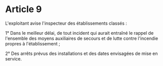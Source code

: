 # Article 9

L'exploitant avise l'inspecteur des établissements classés :

1° Dans le meilleur délai, de tout incident qui aurait entraîné le rappel de l'ensemble des moyens auxiliaires de secours et de lutte contre l'incendie propres à l'établissement ;

2° Des arrêts prévus des installations et des dates envisagées de mise en service.
